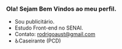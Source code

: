 ### Ola! Sejam Bem Vindos ao meu perfil.

- Sou publicitário.
- Estudo Front-end no SENAI.
- Contato: rodrigoaust@gmail.com
- ♿Caseirante (PCD)
